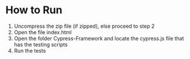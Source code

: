 # How to Run

1. Uncompress the zip file (if zipped), else proceed to step 2
2. Open the file index.html
3. Open the folder Cypress-Framework and locate the cypress.js file that has the testing scripts
4. Run the tests
